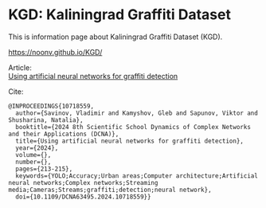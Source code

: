 # KGD: Kaliningrad Graffiti Dataset

This is information page about Kaliningrad Graffiti Dataset (KGD).

https://noonv.github.io/KGD/

Article:  
[Using artificial neural networks for graffiti detection](https://ieeexplore.ieee.org/document/10718559)

Cite:
```
@INPROCEEDINGS{10718559,
  author={Savinov, Vladimir and Kamyshov, Gleb and Sapunov, Viktor and Shusharina, Natalia},
  booktitle={2024 8th Scientific School Dynamics of Complex Networks and their Applications (DCNA)}, 
  title={Using artificial neural networks for graffiti detection}, 
  year={2024},
  volume={},
  number={},
  pages={213-215},
  keywords={YOLO;Accuracy;Urban areas;Computer architecture;Artificial neural networks;Complex networks;Streaming media;Cameras;Streams;graffiti;detection;neural network},
  doi={10.1109/DCNA63495.2024.10718559}}
```

